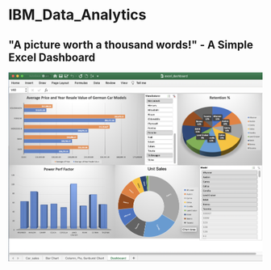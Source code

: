 # IBM_Data_Analytics
## "A picture worth a thousand words!" - A Simple Excel Dashboard
![](excel_dashboard.png)
